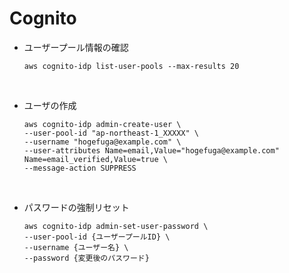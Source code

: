 # Cognito

- ユーザープール情報の確認

  ```
  aws cognito-idp list-user-pools --max-results 20
  ```

<br/>

- ユーザの作成

  ```
  aws cognito-idp admin-create-user \
  --user-pool-id "ap-northeast-1_XXXXX" \
  --username "hogefuga@example.com" \
  --user-attributes Name=email,Value="hogefuga@example.com" Name=email_verified,Value=true \
  --message-action SUPPRESS
  ```

<br/>

- パスワードの強制リセット
  ```
  aws cognito-idp admin-set-user-password \
  --user-pool-id {ユーザープールID} \
  --username {ユーザー名} \
  --password {変更後のパスワード}
  ```
